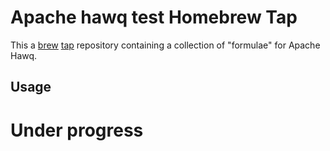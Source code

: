 # Apache hawq test Homebrew Tap

This a [brew](https://github.com/Homebrew/homebrew-core)
[tap](https://github.com/Homebrew/brew/blob/master/docs/brew-tap.md) repository containing a collection of "formulae"
for Apache Hawq. 

## Usage
# Under progress
